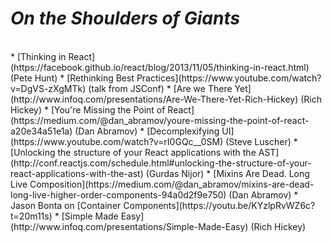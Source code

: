 #  <em class="highlight">On the Shoulders of Giants</em>
<br>
* [Thinking in React](https://facebook.github.io/react/blog/2013/11/05/thinking-in-react.html) (Pete Hunt)
* [Rethinking Best Practices](https://www.youtube.com/watch?v=DgVS-zXgMTk) (talk from JSConf)
* [Are we There Yet](http://www.infoq.com/presentations/Are-We-There-Yet-Rich-Hickey) (Rich Hickey)
* [You're Missing the Point of React](https://medium.com/@dan_abramov/youre-missing-the-point-of-react-a20e34a51e1a) (Dan Abramov)
* [Decomplexifying UI](https://www.youtube.com/watch?v=rI0GQc__0SM) (Steve Luscher)
* [Unlocking the structure of your React applications with the AST](http://conf.reactjs.com/schedule.html#unlocking-the-structure-of-your-react-applications-with-the-ast) (Gurdas Nijor)
* [Mixins Are Dead. Long Live Composition](https://medium.com/@dan_abramov/mixins-are-dead-long-live-higher-order-components-94a0d2f9e750) (Dan Abramov)
* Jason Bonta on [Container Components](https://youtu.be/KYzlpRvWZ6c?t=20m11s)
* [Simple Made Easy](http://www.infoq.com/presentations/Simple-Made-Easy) (Rich Hickey)
